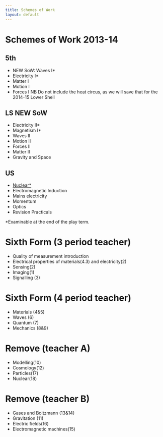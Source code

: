 ```yaml
---
title: Schemes of Work
layout: default
---
```

# Schemes of Work 2013-14

## 5th		
* NEW SoW: Waves I\*
* Electricity I\*
* Matter I
* Motion I
* Forces I 
NB Do not include the heat circus, as we will save that for the 2014-15 Lower Shell

## LS 	NEW SoW
* Electricity II\*
* Magnetism I\*
* Waves II
* Motion II
* Forces II
* Matter II
* Gravity and Space 

## US	
* [Nuclear\*](upper-shell/nuclear-physics.html)
* Electromagnetic Induction
* Mains electricity
* Momentum
* Optics
* Revision Practicals

\*Examinable at the end of the play term. 

# Sixth Form (3 period teacher)	
* Quality of measurement introduction
* Electrical properties of materials(4.3) and electricity(2)
* Sensing(2)
* Imaging(1)
* Signalling (3)

# Sixth Form (4 period teacher)
* Materials (4&5)
* Waves (6)
* Quantum (7)
* Mechanics (8&9)

# Remove (teacher A)	
* Modelling(10)
* Cosmology(12)
* Particles(17)
* Nuclear(18)

# Remove (teacher B)
* Gases and Boltzmann (13&14)
* Gravitation (11)
* Electric fields(16)
* Electromagnetic machines(15) 
